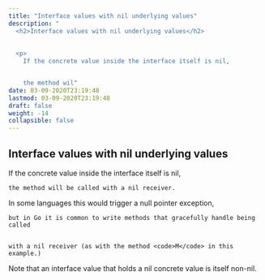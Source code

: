 ```yaml
---
title: "Interface values with nil underlying values"
description: "
  <h2>Interface values with nil underlying values</h2>
  
  
  <p>
    If the concrete value inside the interface itself is nil,


    the method wil"
date: 03-09-2020T23:19:48
lastmod: 03-09-2020T23:19:48
draft: false
weight: -14
collapsible: false
---
```


  <h2>Interface values with nil underlying values</h2>
  
  
  <p>
    If the concrete value inside the interface itself is nil,


    the method will be called with a nil receiver.
  </p>
  

  
  <p>
    In some languages this would trigger a null pointer exception,


    but in Go it is common to write methods that gracefully handle being called


    with a nil receiver (as with the method <code>M</code> in this example.)
  </p>
  

  
  <p>
    Note that an interface value that holds a nil concrete value is itself non-nil.
  </p>
  

	
		
	


                                                